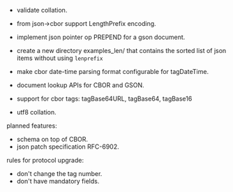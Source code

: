 * validate collation.
* from json->cbor support LengthPrefix encoding.
* implement json pointer op PREPEND for a gson document.
* create a new directory examples_len/ that contains the sorted list of json
  items without using `lenprefix`
* make cbor date-time parsing format configurable for tagDateTime.

* document lookup APIs for CBOR and GSON.
* support for cbor tags: tagBase64URL, tagBase64, tagBase16
* utf8 collation.

planned features:

* schema on top of CBOR.
* json patch specification RFC-6902.

rules for protocol upgrade:

* don't change the tag number.
* don't have mandatory fields.
